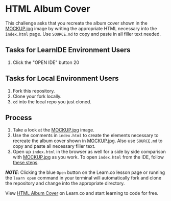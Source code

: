 # HTML Album Cover

This challenge asks that you recreate the album cover shown in the <a href="https://s3.amazonaws.com/learn-verified/MOCKUP.jpg" target="_blank">MOCKUP.jpg</a> image by writing the appropriate HTML necessary into the `index.html` page. Use `SOURCE.md` to copy and paste in all filler text needed.

## Tasks for LearnIDE Environment Users

1. Click the "OPEN IDE" button
20 
## Tasks for Local Environment Users

1. Fork this repository.
2. Clone your fork locally.
3. `cd` into the local repo you just cloned.

## Process 

1. Take a look at the <a href="https://s3.amazonaws.com/learn-verified/MOCKUP.jpg" target="_blank">MOCKUP.jpg</a> image.
2. Use the comments in `index.html` to create the elements necessary to recreate the album cover shown in <a href="https://s3.amazonaws.com/learn-verified/MOCKUP.jpg" target="_blank">MOCKUP.jpg</a>. Also use `SOURCE.md` to copy and paste all necessary filler text.
3. Open up `index.html` in the browser as well for a side by side comparison with <a href="https://s3.amazonaws.com/learn-verified/MOCKUP.jpg" target="_blank">MOCKUP.jpg</a> as you work. To open `index.html` from the IDE, follow [these steps](http://help.learn.co/the-learn-ide/common-ide-questions/viewing-html-pages-in-the-learn-ide).

***NOTE***: Clicking the blue `Open` button on the Learn.co lesson page or running the `learn open` command in your terminal will automatically fork and clone the repository and change into the appropriate directory.

<p data-visibility='hidden'>View <a href='https://learn.co/lessons/html-album-cover' title='HTML Album Cover'>HTML Album Cover</a> on Learn.co and start learning to code for free.</p>
